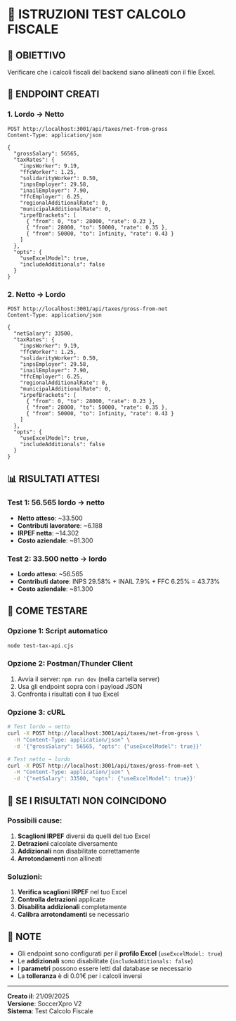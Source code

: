 # 🧪 ISTRUZIONI TEST CALCOLO FISCALE

## 🎯 **OBIETTIVO**
Verificare che i calcoli fiscali del backend siano allineati con il file Excel.

## 🚀 **ENDPOINT CREATI**

### **1. Lordo → Netto**
```
POST http://localhost:3001/api/taxes/net-from-gross
Content-Type: application/json

{
  "grossSalary": 56565,
  "taxRates": {
    "inpsWorker": 9.19,
    "ffcWorker": 1.25,
    "solidarityWorker": 0.50,
    "inpsEmployer": 29.58,
    "inailEmployer": 7.90,
    "ffcEmployer": 6.25,
    "regionalAdditionalRate": 0,
    "municipalAdditionalRate": 0,
    "irpefBrackets": [
      { "from": 0, "to": 28000, "rate": 0.23 },
      { "from": 28000, "to": 50000, "rate": 0.35 },
      { "from": 50000, "to": Infinity, "rate": 0.43 }
    ]
  },
  "opts": { 
    "useExcelModel": true, 
    "includeAdditionals": false 
  }
}
```

### **2. Netto → Lordo**
```
POST http://localhost:3001/api/taxes/gross-from-net
Content-Type: application/json

{
  "netSalary": 33500,
  "taxRates": {
    "inpsWorker": 9.19,
    "ffcWorker": 1.25,
    "solidarityWorker": 0.50,
    "inpsEmployer": 29.58,
    "inailEmployer": 7.90,
    "ffcEmployer": 6.25,
    "regionalAdditionalRate": 0,
    "municipalAdditionalRate": 0,
    "irpefBrackets": [
      { "from": 0, "to": 28000, "rate": 0.23 },
      { "from": 28000, "to": 50000, "rate": 0.35 },
      { "from": 50000, "to": Infinity, "rate": 0.43 }
    ]
  },
  "opts": { 
    "useExcelModel": true, 
    "includeAdditionals": false 
  }
}
```

## 📊 **RISULTATI ATTESI**

### **Test 1: 56.565 lordo → netto**
- **Netto atteso**: ~33.500
- **Contributi lavoratore**: ~6.188
- **IRPEF netta**: ~14.302
- **Costo aziendale**: ~81.300

### **Test 2: 33.500 netto → lordo**
- **Lordo atteso**: ~56.565
- **Contributi datore**: INPS 29.58% + INAIL 7.9% + FFC 6.25% = 43.73%
- **Costo aziendale**: ~81.300

## 🔧 **COME TESTARE**

### **Opzione 1: Script automatico**
```bash
node test-tax-api.cjs
```

### **Opzione 2: Postman/Thunder Client**
1. Avvia il server: `npm run dev` (nella cartella server)
2. Usa gli endpoint sopra con i payload JSON
3. Confronta i risultati con il tuo Excel

### **Opzione 3: cURL**
```bash
# Test lordo → netto
curl -X POST http://localhost:3001/api/taxes/net-from-gross \
  -H "Content-Type: application/json" \
  -d '{"grossSalary": 56565, "opts": {"useExcelModel": true}}'

# Test netto → lordo
curl -X POST http://localhost:3001/api/taxes/gross-from-net \
  -H "Content-Type: application/json" \
  -d '{"netSalary": 33500, "opts": {"useExcelModel": true}}'
```

## 🐛 **SE I RISULTATI NON COINCIDONO**

### **Possibili cause:**
1. **Scaglioni IRPEF** diversi da quelli del tuo Excel
2. **Detrazioni** calcolate diversamente
3. **Addizionali** non disabilitate correttamente
4. **Arrotondamenti** non allineati

### **Soluzioni:**
1. **Verifica scaglioni IRPEF** nel tuo Excel
2. **Controlla detrazioni** applicate
3. **Disabilita addizionali** completamente
4. **Calibra arrotondamenti** se necessario

## 📝 **NOTE**
- Gli endpoint sono configurati per il **profilo Excel** (`useExcelModel: true`)
- Le **addizionali** sono disabilitate (`includeAdditionals: false`)
- I **parametri** possono essere letti dal database se necessario
- La **tolleranza** è di 0.01€ per i calcoli inversi

---
**Creato il**: 21/09/2025  
**Versione**: SoccerXpro V2  
**Sistema**: Test Calcolo Fiscale









